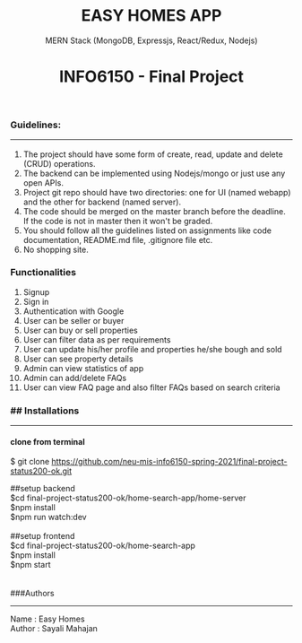 
<h1 align="center">
       EASY HOMES APP <br>
</h1>
<p align="center">
MERN Stack (MongoDB, Expressjs, React/Redux, Nodejs)<br>
      <h1 align="center">INFO6150 - Final Project </h1>
</p><br>

### Guidelines: <hr>
1. The project should have some form of create, read, update and delete (CRUD) operations.
2. The backend can be implemented using Nodejs/mongo or just use any open APIs.
3. Project git repo should have two directories: one for UI (named webapp) and the other for backend (named server).
4. The code should be merged on the master branch before the deadline. If the code is not in master then it won't be graded.
5. You should follow all the guidelines listed on assignments like code documentation, README.md file, .gitignore file etc.
6. No shopping site.

### Functionalities
1. Signup
2. Sign in
3. Authentication with Google
4. User can be seller or buyer
5. User can buy or sell properties
6. User can filter data as per requirements
7. User can update his/her profile and properties he/she bough and sold
8. User can see property details
9. Admin can view statistics of app
10. Admin can add/delete FAQs 
11. User can view FAQ page and also filter FAQs based on search criteria<br>

### ## Installations <hr>

#### clone from terminal
$ git clone https://github.com/neu-mis-info6150-spring-2021/final-project-status200-ok.git

##setup backend<br>
$cd final-project-status200-ok/home-search-app/home-server <br>
$npm install <br>
$npm run watch:dev <br>
<br>
##setup frontend<br>
$cd final-project-status200-ok/home-search-app<br>
$npm install<br>
$npm start<br>
<br><br>
###Authors <hr>
Name : Easy Homes<br>
Author : Sayali Mahajan <br>

